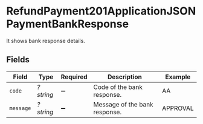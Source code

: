 # RefundPayment201ApplicationJSONPaymentBankResponse

It shows bank response details.


## Fields

| Field                         | Type                          | Required                      | Description                   | Example                       |
| ----------------------------- | ----------------------------- | ----------------------------- | ----------------------------- | ----------------------------- |
| `code`                        | *?string*                     | :heavy_minus_sign:            | Code of the bank response.    | AA                            |
| `message`                     | *?string*                     | :heavy_minus_sign:            | Message of the bank response. | APPROVAL                      |